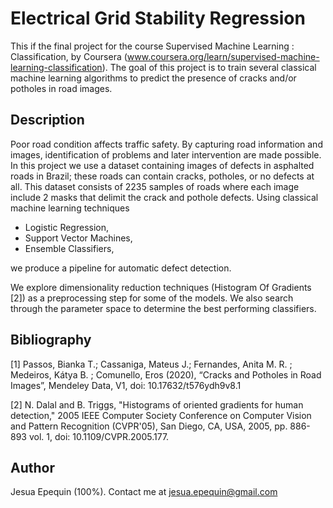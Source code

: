 # Electrical Grid Stability Regression
This if the final project for the course Supervised Machine Learning : Classification, by Coursera (www.coursera.org/learn/supervised-machine-learning-classification). The goal of this project is to train several classical machine learning algorithms to predict the presence of cracks and/or potholes in road images.

## Description
Poor road condition affects traffic safety. By capturing road information and images, identification of problems and later intervention are made possible. In this project we use a dataset containing images of defects in asphalted roads in Brazil; these roads can contain cracks, potholes, or no defects at all. This dataset consists of 2235 samples of roads where each image include 2 masks that delimit the crack and pothole defects. Using classical machine learning techniques
- Logistic Regression,
- Support Vector Machines,
- Ensemble Classifiers,

we produce a pipeline for automatic defect detection. 

We explore dimensionality reduction techniques (Histogram Of Gradients [2]) as a preprocessing step for some of the models. We also search through the parameter space to determine the best performing classifiers.

## Bibliography 
[1] Passos, Bianka T.; Cassaniga, Mateus J.; Fernandes, Anita M. R. ; Medeiros, Kátya B. ; Comunello, Eros (2020), “Cracks and Potholes in Road Images”, Mendeley Data, V1, doi: 10.17632/t576ydh9v8.1

[2] N. Dalal and B. Triggs, "Histograms of oriented gradients for human detection," 2005 IEEE Computer Society Conference on Computer Vision and Pattern Recognition (CVPR'05), San Diego, CA, USA, 2005, pp. 886-893 vol. 1, doi: 10.1109/CVPR.2005.177.

## Author

Jesua Epequin (100%). Contact me at jesua.epequin@gmail.com

